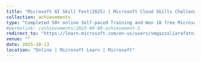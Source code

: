 ```yaml
---
title: "Microsoft AI Skill Fest(2025) | Microsoft Cloud Skills Challenge(2024) | Microsoft Learn AI Skills Challenge(2023)"
collection: achievements
type: "Completed 50+ online Self‑paced Training and Won 18 free Microsoft certification exam. Modules: 1415+, Training Time: 1150+ Hours and Passed Azure| SC-100 | AZ-500 | AZ-400 | AZ-305 | AZ-204 | AZ-104 | DP-700 | DP-600 | DP-420 | DP-300 | DP-203 | DP-100 | AI-102 | AI-900 | PL-300"
#permalink: /achievements/2023-09-08-achievement-5
redirect_to: "https://learn.microsoft.com/en-us/users/smgazzaliarafatnishan-4645/transcript/d5y6ghp168eyero"
venue: ""
date: 2025-10-13
location: "Online | Microsoft Learn | Microsoft"
---
```

